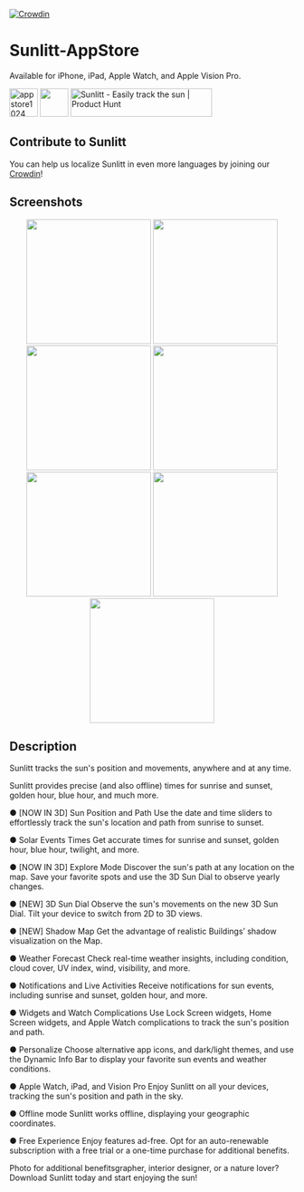[![Crowdin](https://badges.crowdin.net/sunlitt/localized.svg)](https://crowdin.com)

# Sunlitt-AppStore
Available for iPhone, iPad, Apple Watch, and Apple Vision Pro.

<img height="50" alt="appstore1024" src="https://github.com/Sunlitt/Sunlitt-AppStore/assets/55358113/4a8e0b35-c589-4930-9431-a074c50c3cc5"> [<img src="https://user-images.githubusercontent.com/55358113/174020637-ca23803f-341c-48ce-b896-1fd4b7423310.svg" height="50">](https://apps.apple.com/app/litt/id1628751457)
<a href="https://www.producthunt.com/posts/sunlitt?utm_source=badge-featured&utm_medium=badge&utm_souce=badge-sunlitt" target="_blank"><img src="https://api.producthunt.com/widgets/embed-image/v1/featured.svg?post_id=405401&theme=light" alt="Sunlitt - Easily&#0032;track&#0032;the&#0032;sun | Product Hunt" style="width: 250px; height: 50px;" width="250" height="54" /></a>

## Contribute to Sunlitt
You can help us localize Sunlitt in even more languages by joining our [Crowdin](https://crowdin.com/project/sunlitt)!

## Screenshots
<p align="center">
<img width=220 src="https://github.com/Sunlitt/Sunlitt-AppStore/assets/55358113/191332de-8ffb-48ea-8a14-e7fb3c2c18e9" /> <img width=220 src="https://github.com/Sunlitt/Sunlitt-AppStore/assets/55358113/cb2721d3-5fb7-4b84-a53f-81b968c4ed82" /> <img width=220 src="https://github.com/Sunlitt/Sunlitt-AppStore/assets/55358113/6c786127-b4ad-49a1-9e1b-4644607edbaa" /> <img width=220 src="https://github.com/Sunlitt/Sunlitt-AppStore/assets/55358113/903fcfbb-c492-4e14-808e-a7f3c07cb67e" /> <img width=220 src="https://github.com/Sunlitt/Sunlitt-AppStore/assets/55358113/38e91e57-e1e1-4145-98b1-4aecdba6e69a" /> <img width=220 src="https://github.com/Sunlitt/Sunlitt-AppStore/assets/55358113/fd616d6f-2692-4b34-8def-0bd7fc907c53" /> <img width=220 src="https://github.com/Sunlitt/Sunlitt-AppStore/assets/55358113/ed6e1963-edad-4804-b5fc-0137b421149b" />
</p>

## Description
Sunlitt tracks the sun's position and movements, anywhere and at any time.

Sunlitt provides precise (and also offline) times for sunrise and sunset, golden hour, blue hour, and much more.

● [NOW IN 3D] Sun Position and Path
Use the date and time sliders to effortlessly track the sun's location and path from sunrise to sunset.

● Solar Events Times
Get accurate times for sunrise and sunset, golden hour, blue hour, twilight, and more.

● [NOW IN 3D] Explore Mode 
Discover the sun's path at any location on the map. Save your favorite spots and use the 3D Sun Dial to observe yearly changes.

● [NEW] 3D Sun Dial 
Observe the sun's movements on the new 3D Sun Dial. Tilt your device to switch from 2D to 3D views.

● [NEW] Shadow Map 
Get the advantage of realistic Buildings’ shadow visualization on the Map. 

● Weather Forecast
Check real-time weather insights, including condition, cloud cover, UV index, wind, visibility, and more.

● Notifications and Live Activities
Receive notifications for sun events, including sunrise and sunset, golden hour, and more.

● Widgets and Watch Complications
Use Lock Screen widgets, Home Screen widgets, and Apple Watch complications to track the sun's position and path.

● Personalize
Choose alternative app icons, and dark/light themes, and use the Dynamic Info Bar to display your favorite sun events and weather conditions.

● Apple Watch, iPad, and Vision Pro
Enjoy Sunlitt on all your devices, tracking the sun's position and path in the sky.

● Offline mode
Sunlitt works offline, displaying your geographic coordinates.

● Free Experience
Enjoy features ad-free. Opt for an auto-renewable subscription with a free trial or a one-time purchase for additional benefits. 

Photo for additional benefitsgrapher, interior designer, or a nature lover?
Download Sunlitt today and start enjoying the sun!
